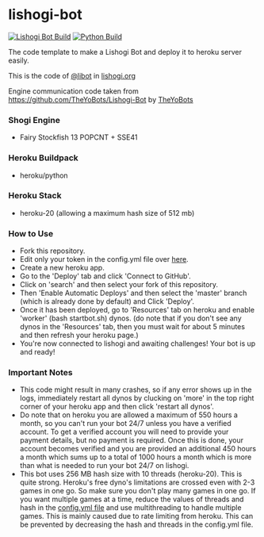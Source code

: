 # lishogi-bot

[![Lishogi Bot Build](https://github.com/lidevelopers/Lishogi-Bot-Heroku/actions/workflows/lishogi-bot-build.yml/badge.svg)](https://github.com/lidevelopers/Lishogi-Bot-Heroku/actions/workflows/lishogi-bot-build.yml)
[![Python Build](https://github.com/lidevelopers/Lishogi-Bot-Heroku/actions/workflows/python-build.yml/badge.svg)](https://github.com/lidevelopers/Lishogi-Bot-Heroku/actions/workflows/python-build.yml)

The code template to make a Lishogi Bot and deploy it to heroku server easily.

This is the code of [@libot](https://lishogi.org/@/libot) in [lishogi.org](https://lishogi.org)

Engine communication code taken from https://github.com/TheYoBots/Lishogi-Bot by [TheYoBots](https://github.com/TheYoBots)

### Shogi Engine

- Fairy Stockfish 13 POPCNT + SSE41

### Heroku Buildpack

- heroku/python

### Heroku Stack

- heroku-20 (allowing a maximum hash size of 512 mb)

### How to Use

- Fork this repository.
- Edit only your token in the config.yml file over [here](/config.yml#L1).
- Create a new heroku app.
- Go to the 'Deploy' tab and click 'Connect to GitHub'.
- Click on 'search' and then select your fork of this repository.
- Then 'Enable Automatic Deploys' and then select the 'master' branch (which is already done by default) and Click 'Deploy'.
- Once it has been deployed, go to 'Resources' tab on heroku and enable 'worker' (bash startbot.sh) dynos. (do note that if you don't see any dynos in the 'Resources' tab, then you must wait for about 5 minutes and then refresh your heroku page.)
- You're now connected to lishogi and awaiting challenges! Your bot is up and ready!

### Important Notes

- This code might result in many crashes, so if any error shows up in the logs, immediately restart all dynos by clucking on 'more' in the top right corner of your heroku app and then click 'restart all dynos'.
- Do note that on heroku you are allowed a maximum of 550 hours a month, so you can't run your bot 24/7 unless you have a verified account. To get a verified account you will need to provide your payment details, but no payment is required. Once this is done, your account becomes verified and you are provided an additional 450 hours a month which sums up to a total of 1000 hours a month which is more than what is needed to run your bot 24/7 on lishogi.
- This bot uses 256 MB hash size with 10 threads (heroku-20). This is quite strong. Heroku's free dyno's limitations are crossed even with 2-3 games in one go. So make sure you don't play many games in one go. If you want multiple games at a time, reduce the values of threads and hash in the [config.yml file](/config.yml#L14-L15) and use multithreading to handle multiple games. This is mainly caused due to rate limiting from heroku. This can be prevented by decreasing the hash and threads in the config.yml file.